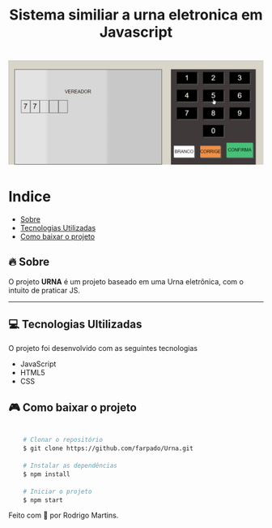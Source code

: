 
<h1 align="center">
Sistema similiar a urna eletronica em Javascript
</h1>
<h1>
<img src="images/urna.gif">
</h1>

# Indice

- [Sobre](#-sobre)
- [Tecnologias Utilizadas](#-tecnologias-ultilizadas)
- [Como baixar o projeto](#-sobre)

## 🔥 Sobre

O projeto **URNA** é um projeto baseado em uma Urna eletrônica, com o intuito de praticar JS.

---

## 💻 Tecnologias Ultilizadas

O projeto foi desenvolvido com as seguintes tecnologias

- JavaScript
- HTML5
- CSS

## 🎮 Como baixar o projeto

```bash

    # Clonar o repositório 
    $ git clone https://github.com/farpado/Urna.git

    # Instalar as dependências
    $ npm install

    # Iniciar o projeto 
    $ npm start

```

Feito com 💜 por Rodrigo Martins.